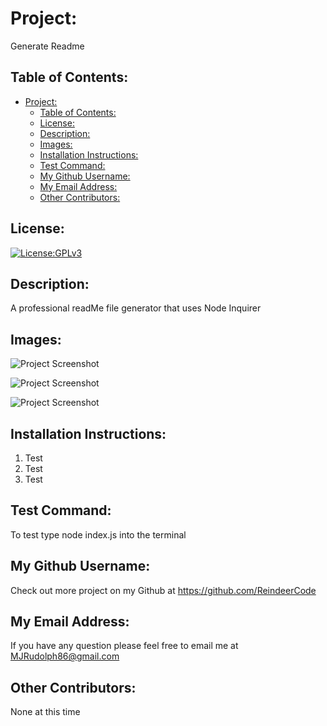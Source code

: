 # Project:
Generate Readme

## Table of Contents: 
- [Project:](#project)
  - [Table of Contents:](#table-of-contents)
  - [License:](#license)
  - [Description:](#description)
  - [Images:](#images)
  - [Installation Instructions:](#installation-instructions)
  - [Test Command:](#test-command)
  - [My Github Username:](#my-github-username)
  - [My Email Address:](#my-email-address)
  - [Other Contributors:](#other-contributors)

## License:
[![License:GPLv3](https://img.shields.io/badge/License-GPLv3-yellow.svg)](https://opensource.org/licenses/GPLv3)

## Description:
A professional readMe file generator that uses Node Inquirer

## Images:
![Project Screenshot](./imagePathHere.png)

![Project Screenshot](./imagePathHere.png)

![Project Screenshot](./imagePathHere.png)

## Installation Instructions: 
1. Test
2. Test
3. Test

## Test Command: 
To test type node index.js into the terminal

## My Github Username: 
Check out more project on my Github at https://github.com/ReindeerCode

## My Email Address:
If you have any question please feel free to email me at MJRudolph86@gmail.com

## Other Contributors:
None at this time
